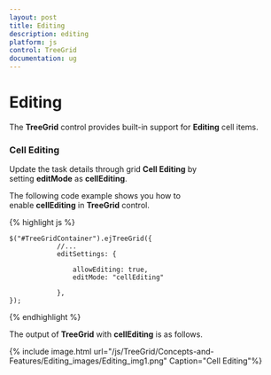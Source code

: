 ```yaml
---
layout: post
title: Editing
description: editing
platform: js
control: TreeGrid
documentation: ug
---
```


# Editing

The **TreeGrid** control provides built-in support for **Editing** cell items. 

### Cell Editing

Update the task details through grid **Cell Editing** by setting **editMode** as **cellEditing**.

The following code example shows you how to enable **cellEditing** in **TreeGrid** control.

{% highlight js %}

    $("#TreeGridContainer").ejTreeGrid({
                //...
                editSettings: {

                    allowEditing: true,
                    editMode: "cellEditing"

                },
    });


{% endhighlight %}



The output of **TreeGrid** with **cellEditing** is as follows.

{% include image.html url="/js/TreeGrid/Concepts-and-Features/Editing_images/Editing_img1.png" Caption="Cell Editing"%}

